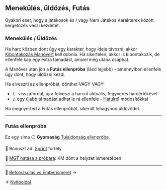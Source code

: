 ## Menekülés, üldözés, Futás

Gyakori eset, hogy a játékosok és / vagy Nem Játékos Karakterek között kergetőzés veszi kezdetét.

### Menekülés / Üldözés

Ha harc közben dönt úgy egy karakter, hogy ideje távozni, akkor [Kibontakozás Manővert](../066_05_altalanos_manoverek.md#kibontakozás) kell dobnia. Ha sikertelen, akkor is kibontakozik, de ellenfele kap egy extra támadást, amivel még utána csaphat.

A Manőver után jön a **Futás ellenpróba** (lásd lejjebb) - amennyiben ellenfele úgy dönt, hogy üldözni kezdi.

Ha elveszíti az ellenpróbát, dönthet VAGY-VAGY:
- `1.` visszafordul, újra felveszi a harcot aktuális, fegyveres harcértékével
- `2.`egy újabb támadást adhat le rá ellenfele - [Hátulról](../065_01_harci_helyzetek.md#hátulról-támadás) módosítókkal

Ha megnyerted a Futás ellenpróbát, sikerült lehagynod üldöződet.

---
### Futás ellenpróba

Ez egy sima ⚪ **Gyorsaság** [Tulajdonság ellenpróba](../014_02_tulajdonsagproba.md#tulajdonság-ellenpróba).

🔆 Bónuszt ad: [Sprint](../fortelyok.altalanos/sprint.md) fortély

🔆 [MGT hatása a próbára](069_00_vertek_pancelok.md#mozgásgátló-tényező-mgt): KM dönt a helyzet ismeretében

---

🔗 [Befolyásolás vs Emberismeret](befolyasolas_emberismeret.md) →

⚜️ [Nyitóoldal](../start.md#15-szitu%C3%A1ci%C3%B3k)
